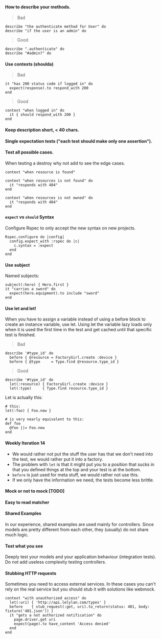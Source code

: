 #### How to describe your methods.

> Bad
    
    describe "the authenticate method for User" do
    describe "if the user is an admin" do

> Good

    describe ".authenticate" do
    describe "#admin?" do

#### Use contexts (shoulda)

> Bad

    it "has 200 status code if logged in" do
      expect(response).to respond_with 200
    end

> Good

    context "when logged in" do
      it { should respond_with 200 }
    end

#### Keep description short, < 40 chars.

#### Single expectation tests ("each test should make only one assertion").

#### Test all possible cases.

When testing a destroy why not add to see the edge cases.

    context "when resource is found"

    context "when resources is not found" do
      it "responds with 404"
    end

    context "when resources is not owned" do
      it "responds with 404"
    end

#### `expect`  vs `should` Syntax

Configure Rspec to only accept the new syntax on new projects.

    Rspec.configure do |config|
      config.expect_with :rspec do |c|
        c.syntax = :expect
      end
    end

#### Use subject

Named subjects:
  
    subject(:hero) { Hero.first }
    it "carries a sword" do
      expect(hero.equipment).to include "sword"
    end

#### Use let and let!

When you have to assign a variable instead of using a before block to create an instance variable, use let. Using let the variable lazy loads only when it is used the first time in the test and get cached until that specific test is finished.

> Bad

    describe '#type_id' do
      before { @resource = FactoryGirl.create :device }
      before { @type     = Type.find @resource.type_id }

> Good

    describe '#type_id' do
      let(:resource) { FactoryGirl.create :device }
      let(:type)     { Type.find resource.type_id }

Let is actually this:

    # this:
    let(:foo) { Foo.new }

    # is very nearly equivalent to this:
    def foo
      @foo ||= Foo.new
    end

#### Weekly Iteration 14
- We would rather not put the stuff the user has that we don't need into the test, we would rather put it into a factory.
- The problem with `let` is that it might put you to a position that sucks in that you defined things at the top and your test is at the bottom.
- `before` is just used for meta stuff, we would rather not use this.
- If we only have the information we need, the tests become less brittle.

#### Mock or not to mock [TODO]

#### Easy to read matcher 

#### Shared Examples

In our experience, shared examples are used mainly for controllers. Since models are pretty different from each other, they (usually) do not share much logic.

#### Test what you see

Deeply test your models and your application behaviour (integration tests). Do not add useless complexity testing controllers.

#### Stubbing HTTP requests

Sometimes you need to access external services. In these cases you can't rely on the real service but you should stub it with solutions like webmock.

    context "with unauthorized access" do
      let(:uri) { 'http://api.lelylan.com/types' }
      before    { stub_request(:get, uri).to_return(status: 401, body: fixture('401.json')) }
      it "gets a not authorized notification" do
        page.driver.get uri
        expect(page).to have_content 'Access denied'
      end
    end
